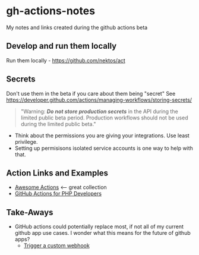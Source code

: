 # gh-actions-notes

My notes and links created during the github actions beta

## Develop and run them locally

Run them locally - https://github.com/nektos/act

## Secrets

Don't use them in the beta if you care about them being "secret"
See https://developer.github.com/actions/managing-workflows/storing-secrets/

> "Warning: _**Do not store production secrets**_ in the API during the limited public beta period. Production workflows should not be used during the limited public beta."

- Think about the permissions you are giving your integrations. Use least privilege. 
- Setting up permisisons isolated service accounts is one way to help with that.

## Action Links and Examples
- [Awesome Actions](https://github.com/sdras/awesome-actions)  <-- great collection
- [GitHub Actions for PHP Developers](https://stefanzweifel.io/posts/github-actions-for-php-developers/)

## Take-Aways
- GitHub actions could potentially replace most, if not all of my current github app use cases. I wonder what this means for the future of github apps?
  - [Trigger a custom webhook](https://developer.github.com/actions/managing-workflows/triggering-a-repositorydispatch-webhook/)
  
